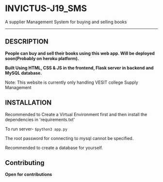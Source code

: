 # INVICTUS-J19_SMS

A supplier Management System for buying and selling books

---------------------------------------------------------
## DESCRIPTION

**People can buy and sell their books using this web app. Will be deployed soon(Probably on heroku platform).**

**Built Using HTML, CSS & JS in the frontend, Flask server in backend and MySQL database.**

Note: This website is currently only handling VESIT college Supply Management

## INSTALLATION
Recommended to Create a Virtual Environment first and then install the dependencies in 'requirements.txt'

To run server-
```$python3 app.py```

The root password for connecting to mysql cannot be specified. 

Recommended to create a database for yourself.

## Contributing
**Open for contributions**
